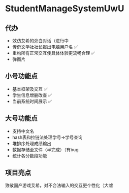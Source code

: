 # StudentManageSystemUwU

## 代办

- 效仿艾希的旁白对话（进行中 
- 传奇文学社社长报出电脑用户名 :white_check_mark:
- 重构所有正常交互使具体体验更流畅合理 :white_check_mark:
- 弹图片

## 小号功能点

- 基本框架及交互 :white_check_mark:
- 学生信息增删改查 :white_check_mark:
- 当前系统时间展示 :white_check_mark:

## 大号功能点

- 支持中文名
- hash表和拉链法处理学号->学号查询
- 堆排序处理成绩输出
- 数据存储至文件（半完成）（有bug
- 统计各分数段功能

## 项目亮点

致敬国产游戏艾希，对不合法输入的交互更个性化（大嘘

